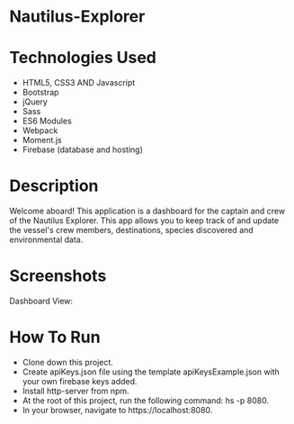 # Nautilus-Explorer

# Technologies Used

* HTML5, CSS3 AND Javascript
* Bootstrap
* jQuery
* Sass
* ES6 Modules
* Webpack
* Moment.js
* Firebase (database and hosting)

# Description

Welcome aboard! This application is a dashboard for the captain and crew of the Nautilus Explorer. This app allows you to keep track of and update the vessel's crew members, destinations, species discovered and environmental data.

# Screenshots

Dashboard View:


# How To Run

* Clone down this project.
* Create apiKeys.json file using the template apiKeysExample.json with your own firebase keys added.
* Install http-server from npm.
* At the root of this project, run the following command: hs -p 8080.
* In your browser, navigate to https://localhost:8080.